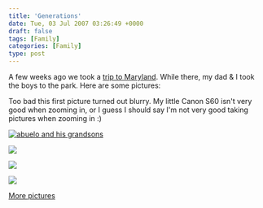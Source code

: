 ```yaml
---
title: 'Generations'
date: Tue, 03 Jul 2007 03:26:49 +0000
draft: false
tags: [Family]
categories: [Family]
type: post
---
```


A few weeks ago we took a [trip to Maryland](http://zeusville.wordpress.com/2007/06/26/trip-to-maryland/). While there, my dad & I took the boys to the park. Here are some pictures:

Too bad this first picture turned out blurry. My little Canon S60 isn't very good when zooming in, or I guess I should say I'm not very good taking pictures when zooming in :)

[![abuelo and his grandsons](http://familiarodriguez.smugmug.com/photos/167359247-S.jpg)](http://familiarodriguez.smugmug.com/photos/167359247-L.jpg)

[![](http://familiarodriguez.smugmug.com/photos/167359840-S.jpg)](http://familiarodriguez.smugmug.com/photos/167359840-L.jpg)

[![](http://familiarodriguez.smugmug.com/photos/167373356-S.jpg)](http://familiarodriguez.smugmug.com/photos/167373356-L.jpg)

[![](http://familiarodriguez.smugmug.com/photos/167361290-S.jpg)](http://familiarodriguez.smugmug.com/photos/167361290-L.jpg)

[More pictures](http://familiarodriguez.smugmug.com/gallery/3069991/1/167361290)